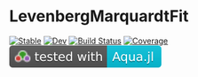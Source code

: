 # LevenbergMarquardtFit

[![Stable](https://img.shields.io/badge/docs-stable-blue.svg)](https://albertomercurio.github.io/LevenbergMarquardtFit.jl/stable/)
[![Dev](https://img.shields.io/badge/docs-dev-blue.svg)](https://albertomercurio.github.io/LevenbergMarquardtFit.jl/dev/)
[![Build Status](https://github.com/albertomercurio/LevenbergMarquardtFit.jl/actions/workflows/CI.yml/badge.svg?branch=main)](https://github.com/albertomercurio/LevenbergMarquardtFit.jl/actions/workflows/CI.yml?query=branch%3Amain)
[![Coverage](https://codecov.io/gh/albertomercurio/LevenbergMarquardtFit.jl/branch/main/graph/badge.svg)](https://codecov.io/gh/albertomercurio/LevenbergMarquardtFit.jl)
[![Aqua](https://raw.githubusercontent.com/JuliaTesting/Aqua.jl/master/badge.svg)](https://github.com/JuliaTesting/Aqua.jl)
